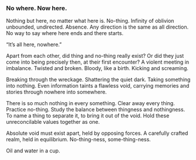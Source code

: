 ### No where. Now here.

Nothing but here, no matter what here is. No-thing. Infinity of oblivion unbounded, undirected. Absence. Any direction is the same as all direction. No way to say where here ends and there starts.

“It’s all here, nowhere.”

Apart from each other, did thing and no-thing really exist? Or did they just come into being precisely then, at their first encounter? A violent meeting in imbalance. Twisted and broken. Bloody, like a birth. Kicking and screaming.

Breaking through the wreckage. Shattering the quiet dark. Taking something into nothing. Even information taints a flawless void, carrying memories and stories through nowhere into somewhere. 

There is so much nothing in every something. Clear away every thing. Practice no-thing. Study the balance between thingness and nothingness. To name a thing to separate it, to bring it out of the void. Hold these unreconcilable values together as one. 

Absolute void must exist apart, held by opposing forces. A carefully crafted realm, held in equilibrium. No-thing-ness, some-thing-ness. 

Oil and water in a cup.


